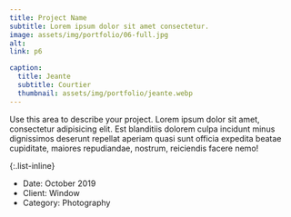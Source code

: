 ```yaml
---
title: Project Name
subtitle: Lorem ipsum dolor sit amet consectetur.
image: assets/img/portfolio/06-full.jpg
alt: 
link: p6

caption:
  title: Jeante
  subtitle: Courtier
  thumbnail: assets/img/portfolio/jeante.webp
---
```

Use this area to describe your project. Lorem ipsum dolor sit amet, consectetur adipisicing elit. Est blanditiis dolorem culpa incidunt minus dignissimos deserunt repellat aperiam quasi sunt officia expedita beatae cupiditate, maiores repudiandae, nostrum, reiciendis facere nemo!

{:.list-inline}
- Date: October 2019
- Client: Window
- Category: Photography


